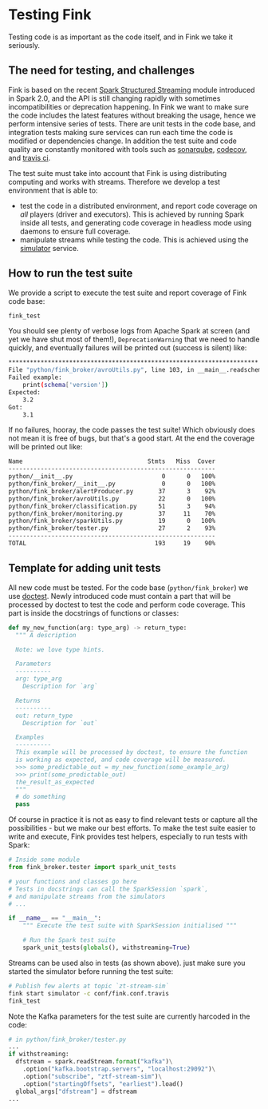 # Testing Fink

Testing code is as important as the code itself, and in Fink we take it seriously.

## The need for testing, and challenges

Fink is based on the recent [Spark Structured Streaming](https://spark.apache.org/docs/latest/structured-streaming-programming-guide.html) module introduced in Spark 2.0, and the API is still changing rapidly with sometimes incompatibilities or deprecation happening. In Fink we want to make sure the code includes the latest features without breaking the usage, hence we perform intensive series of tests. There are unit tests in the code base, and integration tests making sure services can run each time the code is modified or dependencies change. In addition the test suite and code quality are constantly monitored with tools such as [sonarqube](https://www.sonarsource.com/), [codecov](https://codecov.io/), and [travis ci](https://travis-ci.org/).

The test suite must take into account that Fink is using distributing computing and works with streams. Therefore we develop a test environment that is able to:

- test the code in a distributed environment, and report code coverage on *all* players (driver and executors). This is achieved by running Spark inside all tests, and generating code coverage in headless mode using daemons to ensure full coverage.
- manipulate streams while testing the code. This is achieved using the [simulator](simulator.md) service.

## How to run the test suite

We provide a script to execute the test suite and report coverage of Fink code base:

```bash
fink_test
```

You should see plenty of verbose logs from Apache Spark at screen (and yet we have shut most of them!), `DeprecationWarning` that we need to handle quickly, and eventually failures will be printed out (success is silent) like:

```bash
**********************************************************************
File "python/fink_broker/avroUtils.py", line 103, in __main__.readschemafromavrofile
Failed example:
    print(schema['version'])
Expected:
    3.2
Got:
    3.1
```

If no failures, hooray, the code passes the test suite! Which obviously does not mean it is free of bugs, but that's a good start. At the end the coverage will be printed out like:

```bash
Name                                   Stmts   Miss  Cover
----------------------------------------------------------
python/__init__.py                         0      0   100%
python/fink_broker/__init__.py             0      0   100%
python/fink_broker/alertProducer.py       37      3    92%
python/fink_broker/avroUtils.py           22      0   100%
python/fink_broker/classification.py      51      3    94%
python/fink_broker/monitoring.py          37     11    70%
python/fink_broker/sparkUtils.py          19      0   100%
python/fink_broker/tester.py              27      2    93%
----------------------------------------------------------
TOTAL                                    193     19    90%
```

## Template for adding unit tests

All new code must be tested. For the code base (`python/fink_broker`) we use [doctest](https://docs.python.org/3/library/doctest.html). Newly introduced code must contain a part that will be processed by doctest to test the code and perform code coverage. This part is inside the docstrings of functions or classes:

```python
def my_new_function(arg: type_arg) -> return_type:
  """ A description

  Note: we love type hints.

  Parameters
  ----------
  arg: type_arg
    Description for `arg`

  Returns
  ----------
  out: return_type
    Description for `out`

  Examples
  ----------
  This example will be processed by doctest, to ensure the function
  is working as expected, and code coverage will be measured.
  >>> some_predictable_out = my_new_function(some_example_arg)
  >>> print(some_predictable_out)
  the_result_as_expected
  """
  # do something
  pass
```

Of course in practice it is not as easy to find relevant tests or capture all the possibilities - but we make our best efforts. To make the test suite easier to write and execute, Fink provides test helpers, especially to run tests with Spark:

```python
# Inside some module
from fink_broker.tester import spark_unit_tests

# your functions and classes go here
# Tests in docstrings can call the SparkSession `spark`,
# and manipulate streams from the simulators
# ...

if __name__ == "__main__":
    """ Execute the test suite with SparkSession initialised """

    # Run the Spark test suite
    spark_unit_tests(globals(), withstreaming=True)
```

Streams can be used also in tests (as shown above). just make sure you started the simulator before running the test suite:

```bash
# Publish few alerts at topic `zt-stream-sim`
fink start simulator -c conf/fink.conf.travis
fink_test
```

Note the Kafka parameters for the test suite are currently harcoded in the code:

```python
# in python/fink_broker/tester.py
...
if withstreaming:
  dfstream = spark.readStream.format("kafka")\
    .option("kafka.bootstrap.servers", "localhost:29092")\
    .option("subscribe", "ztf-stream-sim")\
    .option("startingOffsets", "earliest").load()
  global_args["dfstream"] = dfstream
...
```
